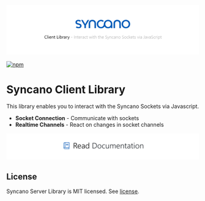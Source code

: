 ![](https://raw.githubusercontent.com/Syncano/art/0b650278a83aa20c1a597b0f2f3d89355156e694/syncano-client/repo-banner.png)

[![npm](https://img.shields.io/npm/v/@syncano/client.svg)](https://www.npmjs.org/package/@syncano/client)
<!-- [![CircleCI](https://circleci.com/gh/Syncano/syncano-client-js.svg?style=shield&circle-token=2efee697e0cee80591aec86e022a9dbe0b3b25b8)](https://circleci.com/gh/Syncano/syncano-client-js)   [![codecov](https://codecov.io/gh/Syncano/syncano-client-js/branch/devel/graph/badge.svg)](https://codecov.io/gh/Syncano/syncano-client-js) -->

# Syncano Client Library

This library enables you to interact with the Syncano Sockets via Javascript.

- **Socket Connection** - Communicate with sockets
- **Realtime Channels** - React on changes in socket channels

[![Read Documentation](https://raw.githubusercontent.com/Syncano/art/0b650278a83aa20c1a597b0f2f3d89355156e694/syncano-client/read-documentation.png)](docs/readme.md)

## License

Syncano Server Library is MIT licensed. See [license](license.md).
